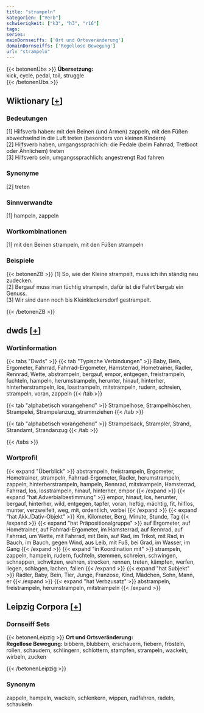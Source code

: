 ```yaml
---
title: "strampeln"
kategorien: ["Verb"]
schwierigkeit: ["k3", "h3", "r16"]
tags:
series:
mainDornseiffs: ['Ort und Ortsveränderung']
domainDornseiffs: ['Regellose Bewegung']
url: "strampeln"
---
```


{{< betonenÜbs >}}
**Übersetzung:**  
kick, cycle, pedal, toil, struggle  
{{< /betonenÜbs >}}

## Wiktionary [[+](https://de.wiktionary.org/wiki/strampeln)]

### Bedeutungen
[1] Hilfsverb haben: mit den Beinen (und Armen) zappeln, mit den Füßen abwechselnd in die Luft treten (besonders von kleinen Kindern)  
[2] Hilfsverb haben, umgangssprachlich: die Pedale (beim Fahrrad, Tretboot oder Ähnlichem) treten  
[3] Hilfsverb sein, umgangssprachlich: angestrengt Rad fahren  

### Synonyme
[2] treten  

### Sinnverwandte
[1] hampeln, zappeln  

### Wortkombinationen
[1] mit den Beinen strampeln, mit den Füßen strampeln  

### Beispiele
{{< betonenZB >}}
[1] So, wie der Kleine strampelt, muss ich ihn ständig neu zudecken.  
[2] Bergauf muss man tüchtig strampeln, dafür ist die Fahrt bergab ein Genuss.  
[3] Wir sind dann noch bis Kleinkleckersdorf gestrampelt.  

{{< /betonenZB >}}


## dwds [[+](https://www.dwds.de/wb/strampeln)]

### Wortinformation
{{< tabs "Dwds" >}}
{{< tab "Typische Verbindungen" >}}
Baby, Bein, Ergometer, Fahrrad, Fahrrad-Ergometer, Hamsterrad, Hometrainer, Radler, Rennrad, Wette, abstrampeln, bergauf, empor, entgegen, freistrampeln, fuchteln, hampeln, herumstrampeln, herunter, hinauf, hinterher, hinterherstrampeln, los, losstrampeln, mitstrampeln, rudern, schreien, strampeln, voran, zappeln
{{< /tab >}}

{{< tab "alphabetisch vorangehend" >}}
Strampelhose, Strampelhöschen, Strampelei, Strampelanzug, strammziehen
{{< /tab >}}

{{< tab "alphabetisch vorangehend" >}}
Strampelsack, Strampler, Strand, Strandamt, Strandanzug
{{< /tab >}}

{{< /tabs >}}

### Wortprofil
{{< expand "Überblick" >}} abstrampeln, freistrampeln, Ergometer, Hometrainer, strampeln, Fahrrad-Ergometer, Radler, herumstrampeln, zappeln, hinterherstrampeln, hampeln, Rennrad, mitstrampeln, Hamsterrad, Fahrrad, los, losstrampeln, hinauf, hinterher, empor {{< /expand >}}
{{< expand "hat Adverbialbestimmung" >}} empor, hinauf, los, herunter, bergauf, hinterher, wild, entgegen, tapfer, voran, heftig, mächtig, fit, hilflos, munter, verzweifelt, weg, mit, ordentlich, vorbei {{< /expand >}}
{{< expand "hat Akk./Dativ-Objekt" >}} Km, Kilometer, Berg, Minute, Stunde, Tag {{< /expand >}}
{{< expand "hat Präpositionalgruppe" >}} auf Ergometer, auf Hometrainer, auf Fahrrad-Ergometer, im Hamsterrad, auf Rennrad, auf Fahrrad, um Wette, mit Fahrrad, mit Bein, auf Rad, im Trikot, mit Rad, in Bauch, im Bauch, gegen Wind, aus Leib, mit Fuß, bei Grad, im Wasser, im Gang {{< /expand >}}
{{< expand "in Koordination mit" >}} strampeln, zappeln, hampeln, rudern, fuchteln, stemmen, schreien, schwingen, schnappen, schwitzen, wehren, strecken, rennen, treten, kämpfen, werfen, liegen, schlagen, lachen, fallen {{< /expand >}}
{{< expand "hat Subjekt" >}} Radler, Baby, Bein, Tier, Junge, Franzose, Kind, Mädchen, Sohn, Mann, er {{< /expand >}}
{{< expand "hat Verbzusatz" >}} abstrampeln, freistrampeln, herumstrampeln, mitstrampeln {{< /expand >}}

## Leipzig Corpora [[+](https://corpora.uni-leipzig.de/en/res?word=strampeln&corpusId=deu_newscrawl-public_2018)]

### Dornseiff Sets
{{< betonenLeipzig >}}
**Ort und Ortsveränderung:**  
**Regellose Bewegung:** bibbern, blubbern, erschauern, fiebern, frösteln, rollen, schaudern, schlingern, schlottern, stampfen, strampeln, wackeln, wirbeln, zucken  

{{< /betonenLeipzig >}}

### Synonym
zappeln, hampeln, wackeln, schlenkern, wippen, radfahren, radeln, schaukeln

